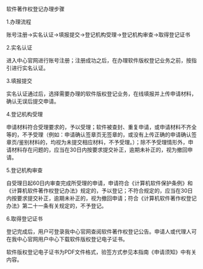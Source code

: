 软件著作权登记办理步骤

1.办理流程

账号注册→实名认证→填报提交→登记机构受理→登记机构审查→取得登记证书

2.实名认证

进入中心官网进行账号注册；注册成功之后，在办理软件版权登记业务之前，按指引进行实名认证。

3.填报提交

实名认证通过后，选择需要办理的软件版权登记业务，在线填报并上传申请材料，确认无误后提交申请。

4.登记机构受理

申请材料符合受理要求的，予以受理；软件被查封、重复申请，或申请材料不齐全等的，不予受理（例如：申请确认签章页无签章的，或没有上传正确的申请确认签章页/鉴别材料的，均视为未提交相应材料，不予受理。）；除不予受理情形外，申请材料存在问题的，应当在30日内按要求提交补正，逾期未补正的，视为撤回申请。

5.登记机构审查

自受理日起60日内审查完成所受理的申请，申请符合《计算机软件保护条例》和《计算机软件著作权登记办法》规定的，予以登记；不符合规定的，应当在30日内按要求提交补正，逾期未补正的，视为撤回申请；符合《计算机软件著作权登记办法》第二十一条有关规定的，不予登记。

6.取得登记证书

登记完成后，用户可登录我中心官网查阅软件著作权登记公告。申请人或代理人可在我中心官网用户中心下载软件版权登记电子证书。

软件版权登记电子证书为PDF文件格式，验签方式参见本指南《申请须知》中有关内容。
